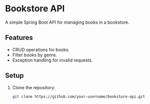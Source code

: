 # Bookstore API

A simple Spring Boot API for managing books in a bookstore.

## Features
- CRUD operations for books.
- Filter books by genre.
- Exception handling for invalid requests.

## Setup
1. Clone the repository:
   ```bash
   git clone https://github.com/your-username/bookstore-api.git
